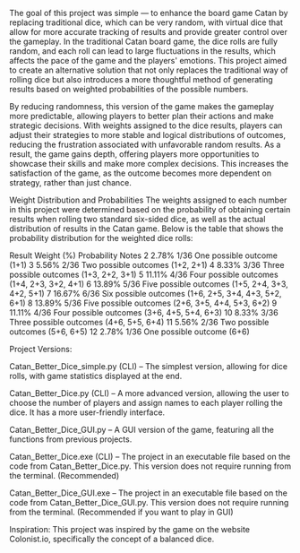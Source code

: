 The goal of this project was simple — to enhance the board game Catan by replacing traditional dice, which can be very random, with virtual dice that allow for more accurate tracking of results and provide greater control over the gameplay. In the traditional Catan board game, the dice rolls are fully random, and each roll can lead to large fluctuations in the results, which affects the pace of the game and the players' emotions. This project aimed to create an alternative solution that not only replaces the traditional way of rolling dice but also introduces a more thoughtful method of generating results based on weighted probabilities of the possible numbers.

By reducing randomness, this version of the game makes the gameplay more predictable, allowing players to better plan their actions and make strategic decisions. With weights assigned to the dice results, players can adjust their strategies to more stable and logical distributions of outcomes, reducing the frustration associated with unfavorable random results. As a result, the game gains depth, offering players more opportunities to showcase their skills and make more complex decisions. This increases the satisfaction of the game, as the outcome becomes more dependent on strategy, rather than just chance.

Weight Distribution and Probabilities
The weights assigned to each number in this project were determined based on the probability of obtaining certain results when rolling two standard six-sided dice, as well as the actual distribution of results in the Catan game. Below is the table that shows the probability distribution for the weighted dice rolls:

Result	Weight (%)	Probability	Notes
2     	2.78%        	1/36	    One possible outcome (1+1)
3      	5.56%        	2/36	    Two possible outcomes (1+2, 2+1)
4      	8.33%        	3/36	    Three possible outcomes (1+3, 2+2, 3+1)
5      	11.11%      	4/36	    Four possible outcomes (1+4, 2+3, 3+2, 4+1)
6      	13.89%      	5/36	    Five possible outcomes (1+5, 2+4, 3+3, 4+2, 5+1)
7      	16.67%      	6/36	    Six possible outcomes (1+6, 2+5, 3+4, 4+3, 5+2, 6+1)
8      	13.89%      	5/36	    Five possible outcomes (2+6, 3+5, 4+4, 5+3, 6+2)
9      	11.11%      	4/36    	Four possible outcomes (3+6, 4+5, 5+4, 6+3)
10    	8.33%        	3/36	    Three possible outcomes (4+6, 5+5, 6+4)
11    	5.56%        	2/36	    Two possible outcomes (5+6, 6+5)
12    	2.78%        	1/36    	One possible outcome (6+6)

Project Versions:

Catan_Better_Dice_simple.py (CLI) – The simplest version, allowing for dice rolls, with game statistics displayed at the end.

Catan_Better_Dice.py (CLI) – A more advanced version, allowing the user to choose the number of players and assign names to each player rolling the dice. It has a more user-friendly interface.

Catan_Better_Dice_GUI.py – A GUI version of the game, featuring all the functions from previous projects.

Catan_Better_Dice.exe (CLI) – The project in an executable file based on the code from Catan_Better_Dice.py. This version does not require running from the terminal. (Recommended)

Catan_Better_Dice_GUI.exe – The project in an executable file based on the code from Catan_Better_Dice_GUI.py. This version does not require running from the terminal. (Recommended if you want to play in GUI)

Inspiration:
This project was inspired by the game on the website Colonist.io, specifically the concept of a balanced dice.
